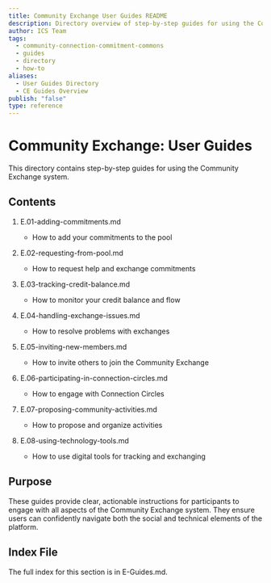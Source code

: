 ```yaml
---
title: Community Exchange User Guides README
description: Directory overview of step-by-step guides for using the Community Exchange system
author: ICS Team
tags:
  - community-connection-commitment-commons
  - guides
  - directory
  - how-to
aliases:
  - User Guides Directory
  - CE Guides Overview
publish: "false"
type: reference
---
```


# Community Exchange: User Guides

This directory contains step-by-step guides for using the Community Exchange system.

## Contents

1. E.01-adding-commitments.md
   - How to add your commitments to the pool

2. E.02-requesting-from-pool.md
   - How to request help and exchange commitments

3. E.03-tracking-credit-balance.md
   - How to monitor your credit balance and flow

4. E.04-handling-exchange-issues.md
   - How to resolve problems with exchanges

5. E.05-inviting-new-members.md
   - How to invite others to join the Community Exchange

6. E.06-participating-in-connection-circles.md
   - How to engage with Connection Circles

7. E.07-proposing-community-activities.md
   - How to propose and organize activities

8. E.08-using-technology-tools.md
   - How to use digital tools for tracking and exchanging

## Purpose

These guides provide clear, actionable instructions for participants to engage with all aspects of the Community Exchange system. They ensure users can confidently navigate both the social and technical elements of the platform.

## Index File

The full index for this section is in E-Guides.md.